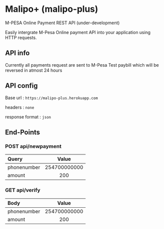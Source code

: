 # Malipo+ (malipo-plus)
M-PESA Online Payment REST API
(under-development)

Easily intergrate M-Pesa Online payment API into your application using HTTP requests.
## API info
Currently all payments request are sent to M-Pesa Test paybill which will be reversed in atmost 24 hours

## API config
Base url : `https://malipo-plus.herokuapp.com`

headers : `none`

response format : `json`

## End-Points

### POST api/newpayment
| Query          | Value        |
| :------------- |:------------:|
| phonenumber    | 254700000000 |
| amount         | 200          |

### GET api/verify
| Body           | Value        |
| :------------- |:------------:|
| phonenumber    | 254700000000 |
| amount         | 200          |
